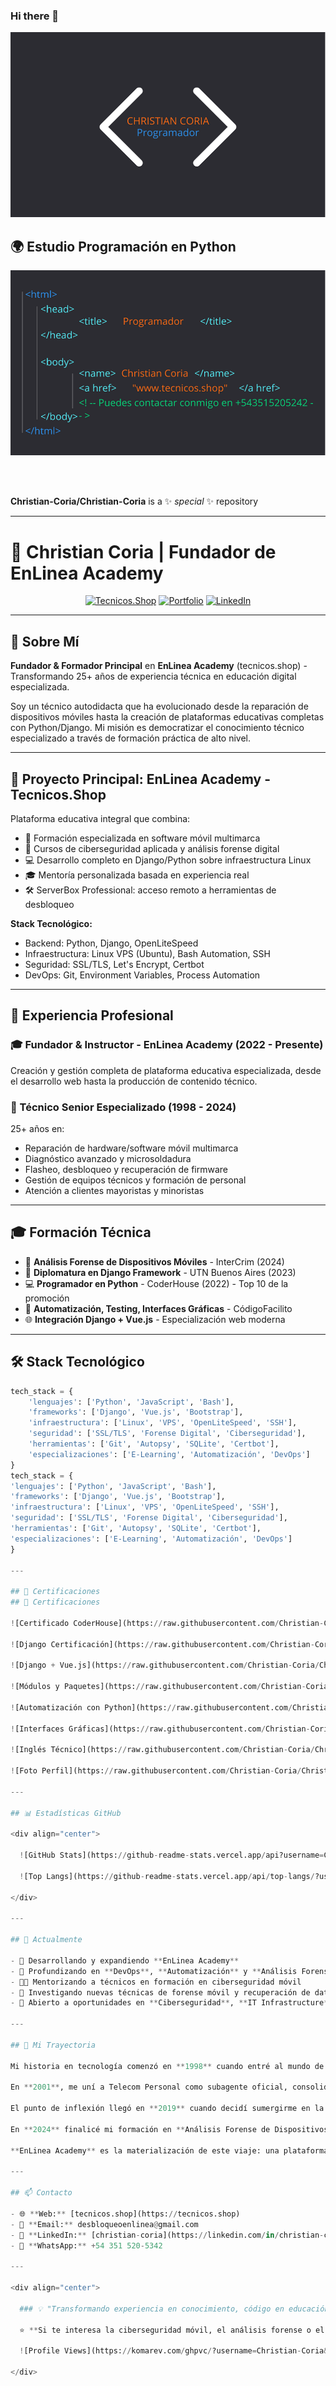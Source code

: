 ### Hi there 👋 
![Banner](./2.png)

## 🌍 Estudio Programación en Python
![Python Study](./1.png)

<br/><br/>

**Christian-Coria/Christian-Coria** is a ✨ *special* ✨ repository

---

# 👋 Christian Coria | Fundador de EnLinea Academy

<div align="center">
  
  [![Tecnicos.Shop](https://img.shields.io/badge/🚀_Proyecto_Principal-Tecnicos.Shop-blue?style=for-the-badge)](https://tecnicos.shop)
  [![Portfolio](https://img.shields.io/badge/Portfolio-Visitar-green?style=for-the-badge)](https://tecnicos.shop/portfolio/)
  [![LinkedIn](https://img.shields.io/badge/LinkedIn-Conectar-0077B5?style=for-the-badge&logo=linkedin)](https://linkedin.com/in/christian-coria)
  
</div>

---

## 🎯 Sobre Mí

**Fundador & Formador Principal** en **EnLinea Academy** (tecnicos.shop) - Transformando 25+ años de experiencia técnica en educación digital especializada.

Soy un técnico autodidacta que ha evolucionado desde la reparación de dispositivos móviles hasta la creación de plataformas educativas completas con Python/Django. Mi misión es democratizar el conocimiento técnico especializado a través de formación práctica de alto nivel.

---

## 🚀 Proyecto Principal: **EnLinea Academy - Tecnicos.Shop**

Plataforma educativa integral que combina:
- 📱 Formación especializada en software móvil multimarca
- 🔐 Cursos de ciberseguridad aplicada y análisis forense digital
- 💻 Desarrollo completo en Django/Python sobre infraestructura Linux
- 🎓 Mentoría personalizada basada en experiencia real
- 🛠️ ServerBox Professional: acceso remoto a herramientas de desbloqueo

**Stack Tecnológico:**
- Backend: Python, Django, OpenLiteSpeed
- Infraestructura: Linux VPS (Ubuntu), Bash Automation, SSH
- Seguridad: SSL/TLS, Let's Encrypt, Certbot
- DevOps: Git, Environment Variables, Process Automation

---

## 💼 Experiencia Profesional

### 🎓 Fundador & Instructor - EnLinea Academy (2022 - Presente)
Creación y gestión completa de plataforma educativa especializada, desde el desarrollo web hasta la producción de contenido técnico.

### 🔧 Técnico Senior Especializado (1998 - 2024)
25+ años en:
- Reparación de hardware/software móvil multimarca
- Diagnóstico avanzado y microsoldadura
- Flasheo, desbloqueo y recuperación de firmware
- Gestión de equipos técnicos y formación de personal
- Atención a clientes mayoristas y minoristas

---

## 🎓 Formación Técnica

- 🎯 **Análisis Forense de Dispositivos Móviles** - InterCrim (2024)
- 🐍 **Diplomatura en Django Framework** - UTN Buenos Aires (2023)
- 💻 **Programador en Python** - CoderHouse (2022) - Top 10 de la promoción
- 🔧 **Automatización, Testing, Interfaces Gráficas** - CódigoFacilito
- 🌐 **Integración Django + Vue.js** - Especialización web moderna

---

## 🛠️ Stack Tecnológico
```python
tech_stack = {
    'lenguajes': ['Python', 'JavaScript', 'Bash'],
    'frameworks': ['Django', 'Vue.js', 'Bootstrap'],
    'infraestructura': ['Linux', 'VPS', 'OpenLiteSpeed', 'SSH'],
    'seguridad': ['SSL/TLS', 'Forense Digital', 'Ciberseguridad'],
    'herramientas': ['Git', 'Autopsy', 'SQLite', 'Certbot'],
    'especializaciones': ['E-Learning', 'Automatización', 'DevOps']
}
tech_stack = {
'lenguajes': ['Python', 'JavaScript', 'Bash'],
'frameworks': ['Django', 'Vue.js', 'Bootstrap'],
'infraestructura': ['Linux', 'VPS', 'OpenLiteSpeed', 'SSH'],
'seguridad': ['SSL/TLS', 'Forense Digital', 'Ciberseguridad'],
'herramientas': ['Git', 'Autopsy', 'SQLite', 'Certbot'],
'especializaciones': ['E-Learning', 'Automatización', 'DevOps']
}

---

## 📜 Certificaciones
## 📜 Certificaciones

![Certificado CoderHouse](https://raw.githubusercontent.com/Christian-Coria/Christian-Coria/main/CertificadoCoder.png)

![Django Certificación](https://raw.githubusercontent.com/Christian-Coria/Christian-Coria/main/DjangoCertif.png)

![Django + Vue.js](https://raw.githubusercontent.com/Christian-Coria/Christian-Coria/main/Paquetes.png)

![Módulos y Paquetes](https://raw.githubusercontent.com/Christian-Coria/Christian-Coria/main/modulos_paquetes.png)

![Automatización con Python](https://raw.githubusercontent.com/Christian-Coria/Christian-Coria/main/automatizacion.png)

![Interfaces Gráficas](https://raw.githubusercontent.com/Christian-Coria/Christian-Coria/main/interfaces_graficas.png)

![Inglés Técnico](https://raw.githubusercontent.com/Christian-Coria/Christian-Coria/main/ingles.png)

![Foto Perfil](https://raw.githubusercontent.com/Christian-Coria/Christian-Coria/main/foto_perfil2.jpg)

---

## 📊 Estadísticas GitHub

<div align="center">
  
  ![GitHub Stats](https://github-readme-stats.vercel.app/api?username=Christian-Coria&show_icons=true&theme=tokyonight)
  
  ![Top Langs](https://github-readme-stats.vercel.app/api/top-langs/?username=Christian-Coria&layout=compact&theme=tokyonight)
  
</div>

---

## 🎯 Actualmente

- 🔭 Desarrollando y expandiendo **EnLinea Academy**
- 🌱 Profundizando en **DevOps**, **Automatización** y **Análisis Forense Digital**
- 👨‍🏫 Mentorizando a técnicos en formación en ciberseguridad móvil
- 🔐 Investigando nuevas técnicas de forense móvil y recuperación de datos
- 💼 Abierto a oportunidades en **Ciberseguridad**, **IT Infrastructure** y **DevOps**

---

## 🌟 Mi Trayectoria

Mi historia en tecnología comenzó en **1998** cuando entré al mundo de la telefonía móvil como vendedor. En solo tres meses, mi dedicación me llevó a dirigir mi primera subagencia de CTI Móvil, marcando el inicio de una carrera de constante evolución.

En **2001**, me uní a Telecom Personal como subagente oficial, consolidando mi expertise en telecomunicaciones. En **2004**, di el salto emprendedor abriendo mi propio negocio de telefonía, donde me especialicé en hardware y software móvil durante dos décadas.

El punto de inflexión llegó en **2019** cuando decidí sumergirme en la programación de manera autodidacta. Esta decisión me llevó a graduarme en **CoderHouse** como programador Python en **2021** (Top 10 de mi clase), y a completar una **Diplomatura en Django** en la UTN Buenos Aires en **2023**.

En **2024** finalicé mi formación en **Análisis Forense de Dispositivos Móviles**, cerrando el círculo perfecto: combinar mi expertise técnico de 25 años con habilidades de ciberseguridad y desarrollo web moderno.

**EnLinea Academy** es la materialización de este viaje: una plataforma donde la experiencia práctica se encuentra con la innovación educativa.

---

## 📫 Contacto

- 🌐 **Web:** [tecnicos.shop](https://tecnicos.shop)
- 📧 **Email:** desbloqueoenlinea@gmail.com
- 💼 **LinkedIn:** [christian-coria](https://linkedin.com/in/christian-coria)
- 📱 **WhatsApp:** +54 351 520-5342

---

<div align="center">
  
  ### 💡 "Transformando experiencia en conocimiento, código en educación"
  
  ⭐ **Si te interesa la ciberseguridad móvil, el análisis forense o el desarrollo con Django, ¡conectemos!**
  
  ![Profile Views](https://komarev.com/ghpvc/?username=Christian-Coria&color=blue&style=flat-square)
  
</div>
